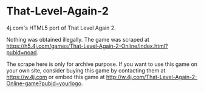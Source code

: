 # That-Level-Again-2
4j.com's HTML5 port of That Level Again 2. 

Nothing was obtained illegally. The game was scraped at https://h5.4j.com/games/That-Level-Again-2-Online/index.html?pubid=noad. 

The scrape here is only for archive purpose. If you want to use this game on your own site, consider buying this game by contacting them at https://w.4j.com or embed this game at http://w.4j.com/That-Level-Again-2-Online-game?pubid=yourlogo. 
